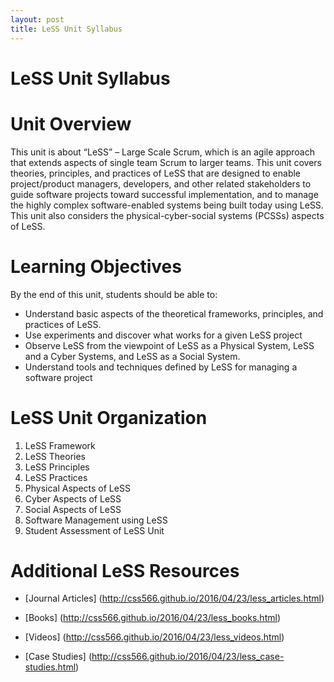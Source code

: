 ```yaml
---
layout: post
title: LeSS Unit Syllabus
---
```


LeSS Unit Syllabus
=================

# Unit Overview

This unit is about “LeSS” – Large Scale Scrum, which is an agile approach that extends aspects of single team Scrum to larger teams.  This unit covers theories, principles, and practices of LeSS that are designed to enable project/product managers, developers, and other related stakeholders to guide software projects toward successful implementation, and to manage the highly complex software-enabled systems being built today using LeSS. This unit also considers the physical-cyber-social systems (PCSSs) aspects of LeSS.

# Learning Objectives

By the end of this unit, students should be able to:

 - Understand basic aspects of the theoretical frameworks, principles, and practices of LeSS.
 - Use experiments and discover what works for a given LeSS project
 - Observe LeSS from the viewpoint of LeSS as a Physical System, LeSS and a Cyber Systems, and LeSS as a Social System. 
 - Understand tools and techniques defined by LeSS for managing a software project

# LeSS Unit Organization

 1. LeSS Framework
 2. LeSS Theories
 3. LeSS Principles
 4. LeSS Practices
 5. Physical Aspects of LeSS
 6. Cyber Aspects of LeSS 
 7. Social Aspects of LeSS
 8. Software Management using LeSS
 9. Student Assessment of LeSS Unit

# Additional LeSS Resources

- [Journal Articles] (http://css566.github.io/2016/04/23/less_articles.html)

- [Books] (http://css566.github.io/2016/04/23/less_books.html)

- [Videos] (http://css566.github.io/2016/04/23/less_videos.html)

- [Case Studies] (http://css566.github.io/2016/04/23/less_case-studies.html)
